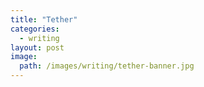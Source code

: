 ```yaml
---
title: "Tether"
categories:
  - writing
layout: post
image:
  path: /images/writing/tether-banner.jpg
---
```

